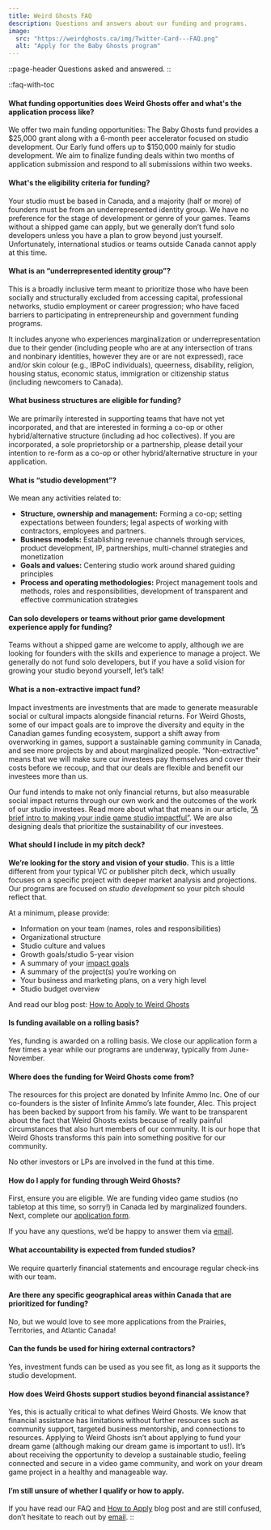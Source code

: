 ```yaml
---
title: Weird Ghosts FAQ
description: Questions and answers about our funding and programs.
image:
  src: "https://weirdghosts.ca/img/Twitter-Card---FAQ.png"
  alt: "Apply for the Baby Ghosts program"
---
```


::page-header
Questions asked and answered.
::

::faq-with-toc

#### What funding opportunities does Weird Ghosts offer and what's the application process like?

We offer two main funding opportunities: The Baby Ghosts fund provides a $25,000 grant along with a 6-month peer accelerator focused on studio development. Our Early fund offers up to $150,000 mainly for studio development. We aim to finalize funding deals within two months of application submission and respond to all submissions within two weeks.

#### What's the eligibility criteria for funding?

Your studio must be based in Canada, and a majority (half or more) of founders must be from an underrepresented identity group. We have no preference for the stage of development or genre of your games. Teams without a shipped game can apply, but we generally don’t fund solo developers unless you have a plan to grow beyond just yourself. Unfortunately, international studios or teams outside Canada cannot apply at this time.

#### What is an “underrepresented identity group”?

This is a broadly inclusive term meant to prioritize those who have been socially and structurally excluded from accessing capital, professional networks, studio employment or career progression; who have faced barriers to participating in entrepreneurship and government funding programs.

It includes anyone who experiences marginalization or underrepresentation due to their gender (including people who are at any intersection of trans and nonbinary identities, however they are or are not expressed), race and/or skin colour (e.g., IBPoC individuals), queerness, disability, religion, housing status, economic status, immigration or citizenship status (including newcomers to Canada).

#### What business structures are eligible for funding?

We are primarily interested in supporting teams that have not yet incorporated, and that are interested in forming a co-op or other hybrid/alternative structure (including ad hoc collectives). If you are incorporated, a sole proprietorship or a partnership, please detail your intention to re-form as a co-op or other hybrid/alternative structure in your application.

#### What is “studio development”?

We mean any activities related to:

- **Structure, ownership and management:** Forming a co-op; setting expectations between founders; legal aspects of working with contractors, employees and partners.
- **Business models:** Establishing revenue channels through services, product development, IP, partnerships, multi-channel strategies and monetization
- **Goals and values:** Centering studio work around shared guiding principles
- **Process and operating methodologies:** Project management tools and methods, roles and responsibilities, development of transparent and effective communication strategies

#### Can solo developers or teams without prior game development experience apply for funding?

Teams without a shipped game are welcome to apply, although we are looking for founders with the skills and experience to manage a project. We generally do not fund solo developers, but if you have a solid vision for growing your studio beyond yourself, let’s talk!

#### What is a non-extractive impact fund?

Impact investments are investments that are made to generate measurable social or cultural impacts alongside financial returns. For Weird Ghosts, some of our impact goals are to improve the diversity and equity in the Canadian games funding ecosystem, support a shift away from overworking in games, support a sustainable gaming community in Canada, and see more projects by and about marginalized people. “Non-extractive” means that we will make sure our investees pay themselves and cover their costs before we recoup, and that our deals are flexible and benefit our investees more than us.

Our fund intends to make not only financial returns, but also measurable social impact returns through our own work and the outcomes of the work of our studio investees. Read more about what that means in our article, [“A brief intro to making your indie game studio impactful”](https://weirdghosts.ca/blog/a-brief-intro-to-making-your-indie-game-studio-impactful/). We are also designing deals that prioritize the sustainability of our investees.

#### What should I include in my pitch deck?

**We’re looking for the story and vision of your studio.** This is a little different from your typical VC or publisher pitch deck, which usually focuses on a specific project with deeper market analysis and projections. Our programs are focused on *studio development* so your pitch should reflect that.

At a minimum, please provide:

- Information on your team (names, roles and responsibilities)
- Organizational structure
- Studio culture and values
- Growth goals/studio 5-year vision
- A summary of your [impact goals](https://weirdghosts.ca/blog/a-brief-intro-to-making-your-indie-game-studio-impactful/)
- A summary of the project(s) you’re working on
- Your business and marketing plans, on a very high level
- Studio budget overview

And read our blog post: [How to Apply to Weird Ghosts](https://weirdghosts.ca/blog/how-to-apply-to-weird-ghosts/)

#### Is funding available on a rolling basis?

Yes, funding is awarded on a rolling basis. We close our application form a few times a year while our programs are underway, typically from June-November.

#### Where does the funding for Weird Ghosts come from?

The resources for this project are donated by Infinite Ammo Inc. One of our co-founders is the sister of Infinite Ammo’s late founder, Alec. This project has been backed by support from his family. We want to be transparent about the fact that Weird Ghosts exists because of really painful circumstances that also hurt members of our community. It is our hope that Weird Ghosts transforms this pain into something positive for our community.

No other investors or LPs are involved in the fund at this time.

#### How do I apply for funding through Weird Ghosts?

First, ensure you are eligible. We are funding video game studios (no tabletop at this time, so sorry!) in Canada led by marginalized founders. Next, complete our [application form](https://weirdghosts.ca/apply).

If you have any questions, we’d be happy to answer them via [email](mailto:hello@weirdghosts.ca).

#### What accountability is expected from funded studios?

We require quarterly financial statements and encourage regular check-ins with our team.

#### Are there any specific geographical areas within Canada that are prioritized for funding?

No, but we would love to see more applications from the Prairies, Territories, and Atlantic Canada!

#### Can the funds be used for hiring external contractors?

Yes, investment funds can be used as you see fit, as long as it supports the studio development.

#### How does Weird Ghosts support studios beyond financial assistance?

Yes, this is actually critical to what defines Weird Ghosts. We know that financial assistance has limitations without further resources such as community support, targeted business mentorship, and connections to resources. Applying to Weird Ghosts isn’t about applying to fund your dream game (although making our dream game is important to us!). It’s about receiving the opportunity to develop a sustainable studio, feeling connected and secure in a video game community, and work on your dream game project in a healthy and manageable way.

#### I’m still unsure of whether I qualify or how to apply.

If you have read our FAQ and [How to Apply](https://weirdghosts.ca/blog/how-to-apply-to-weird-ghosts/) blog post and are still confused, don’t hesitate to reach out by [email](mailto:hello@weirdghosts.ca).
::
